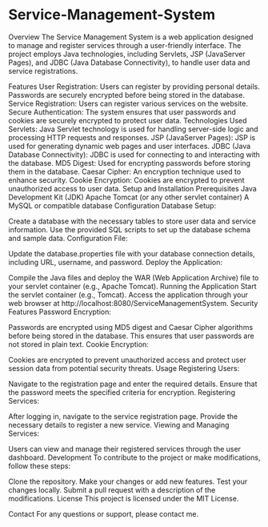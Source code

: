 # Service-Management-System

Overview
The Service Management System is a web application designed to manage and register services through a user-friendly interface. The project employs Java technologies, including Servlets, JSP (JavaServer Pages), and JDBC (Java Database Connectivity), to handle user data and service registrations.

Features
User Registration: Users can register by providing personal details. Passwords are securely encrypted before being stored in the database.
Service Registration: Users can register various services on the website.
Secure Authentication: The system ensures that user passwords and cookies are securely encrypted to protect user data.
Technologies Used
Servlets: Java Servlet technology is used for handling server-side logic and processing HTTP requests and responses.
JSP (JavaServer Pages): JSP is used for generating dynamic web pages and user interfaces.
JDBC (Java Database Connectivity): JDBC is used for connecting to and interacting with the database.
MD5 Digest: Used for encrypting passwords before storing them in the database.
Caesar Cipher: An encryption technique used to enhance security.
Cookie Encryption: Cookies are encrypted to prevent unauthorized access to user data.
Setup and Installation
Prerequisites
Java Development Kit (JDK)
Apache Tomcat (or any other servlet container)
A MySQL or compatible database
Configuration
Database Setup:

Create a database with the necessary tables to store user data and service information.
Use the provided SQL scripts to set up the database schema and sample data.
Configuration File:

Update the database.properties file with your database connection details, including URL, username, and password.
Deploy the Application:

Compile the Java files and deploy the WAR (Web Application Archive) file to your servlet container (e.g., Apache Tomcat).
Running the Application
Start the servlet container (e.g., Tomcat).
Access the application through your web browser at http://localhost:8080/ServiceManagementSystem.
Security Features
Password Encryption:

Passwords are encrypted using MD5 digest and Caesar Cipher algorithms before being stored in the database.
This ensures that user passwords are not stored in plain text.
Cookie Encryption:

Cookies are encrypted to prevent unauthorized access and protect user session data from potential security threats.
Usage
Registering Users:

Navigate to the registration page and enter the required details.
Ensure that the password meets the specified criteria for encryption.
Registering Services:

After logging in, navigate to the service registration page.
Provide the necessary details to register a new service.
Viewing and Managing Services:

Users can view and manage their registered services through the user dashboard.
Development
To contribute to the project or make modifications, follow these steps:

Clone the repository.
Make your changes or add new features.
Test your changes locally.
Submit a pull request with a description of the modifications.
License
This project is licensed under the MIT License.

Contact
For any questions or support, please contact me.
